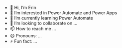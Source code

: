 - 👋 Hi, I’m Erin
- 👀 I’m interested in Power Automate and Power Apps
- 🌱 I’m currently learning Power Automate
- 💞️ I’m looking to collaborate on ...
- 📫 How to reach me ...
- 😄 Pronouns: ...
- ⚡ Fun fact: ...

<!---
EwtGfe/EwtGfe is a ✨ special ✨ repository because its `README.md` (this file) appears on your GitHub profile.
You can click the Preview link to take a look at your changes.
--->
